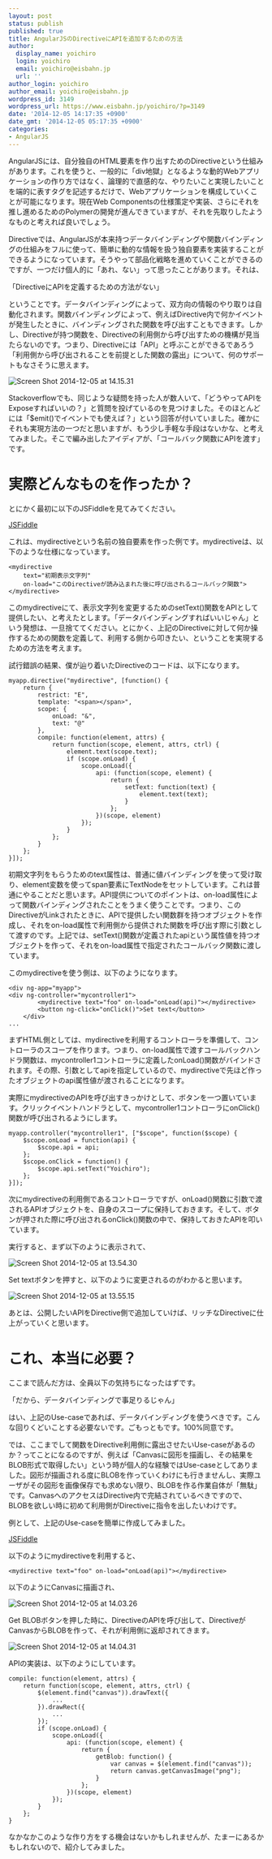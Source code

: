 ```yaml
---
layout: post
status: publish
published: true
title: AngularJSのDirectiveにAPIを追加するための方法
author:
  display_name: yoichiro
  login: yoichiro
  email: yoichiro@eisbahn.jp
  url: ''
author_login: yoichiro
author_email: yoichiro@eisbahn.jp
wordpress_id: 3149
wordpress_url: https://www.eisbahn.jp/yoichiro/?p=3149
date: '2014-12-05 14:17:35 +0900'
date_gmt: '2014-12-05 05:17:35 +0900'
categories:
- AngularJS
---
```


AngularJSには、自分独自のHTML要素を作り出すためのDirectiveという仕組みがあります。これを使うと、一般的に「div地獄」となるような動的Webアプリケーションの作り方ではなく、論理的で直感的な、やりたいこと実現したいことを端的に表すタグを記述するだけで、Webアプリケーションを構成していくことが可能になります。現在Web Componentsの仕様策定や実装、さらにそれを推し進めるためのPolymerの開発が進んできていますが、それを先取りしたようなものと考えれば良いでしょう。

Directiveでは、AngularJSが本来持つデータバインディングや関数バインディングの仕組みをフルに使って、簡単に動的な情報を扱う独自要素を実装することができるようになっています。そうやって部品化戦略を進めていくことができるのですが、一つだけ個人的に「あれ、ない」って思ったことがあります。それは、

「DirectiveにAPIを定義するための方法がない」

ということです。データバインディングによって、双方向の情報のやり取りは自動化されます。関数バインディングによって、例えばDirective内で何かイベントが発生したときに、バインディングされた関数を呼び出すこともできます。しかし、Directiveが持つ関数を、Directiveの利用側から呼び出すための機構が見当たらないのです。つまり、Directiveには「API」と呼ぶことができるであろう「利用側から呼び出されることを前提とした関数の露出」について、何のサポートもなさそうに思えます。

![Screen Shot 2014-12-05 at 14.15.31](https://www.eisbahn.jp/yoichiro/images/2014/12/Screen-Shot-2014-12-05-at-14.15.31.png)

Stackoverflowでも、同じような疑問を持った人が数人いて、「どうやってAPIをExposeすればいいの？」と質問を投げているのを見つけました。そのほとんどには「$emit()でイベントでも使えば？」という回答が付いていました。確かにそれも実現方法の一つだと思いますが、もう少し手軽な手段はないかな、と考えてみました。そこで編み出したアイディアが、「コールバック関数にAPIを渡す」です。

# 実際どんなものを作ったか？

とにかく最初に以下のJSFiddleを見てみてください。

[JSFiddle](http://jsfiddle.net/yoichiro/m0L5xLsw/8/)

これは、mydirectiveという名前の独自要素を作った例です。mydirectiveは、以下のような仕様になっています。

```
<mydirective
    text="初期表示文字列"
    on-load="このDirectiveが読み込まれた後に呼び出されるコールバック関数">
</mydirective>
```

このmydirectiveにて、表示文字列を変更するためのsetText()関数をAPIとして提供したい、と考えたとします。「データバインディングすればいいじゃん」という発想は、一旦捨ててください。とにかく、上記のDirectiveに対して何か操作するための関数を定義して、利用する側から叩きたい、ということを実現するための方法を考えます。

試行錯誤の結果、僕が辿り着いたDirectiveのコードは、以下になります。

```
myapp.directive("mydirective", [function() {
    return {
        restrict: "E",
        template: "<span></span>",
        scope: {
            onLoad: "&",
            text: "@"
        },
        compile: function(element, attrs) {
            return function(scope, element, attrs, ctrl) {
                element.text(scope.text);
                if (scope.onLoad) {
                    scope.onLoad({
                        api: (function(scope, element) {
                            return {
                                setText: function(text) {
                                    element.text(text);
                                }
                            };
                        })(scope, element)
                    });
                }
            };
        }
    };
}]);
```

初期文字列をもらうためのtext属性は、普通に値バインディングを使って受け取り、element変数を使ってspan要素にTextNodeをセットしています。これは普通にやることだと思います。API提供についてのポイントは、on-load属性によって関数バインディングされたことをうまく使うことです。つまり、このDirectiveがLinkされたときに、APIで提供したい関数群を持つオブジェクトを作成し、それをon-load属性で利用側から提供された関数を呼び出す際に引数として渡すのです。上記では、setText()関数が定義されたapiという属性値を持つオブジェクトを作って、それをon-load属性で指定されたコールバック関数に渡しています。

このmydirectiveを使う側は、以下のようになります。

```
<div ng-app="myapp">
<div ng-controller="mycontroller1">
        <mydirective text="foo" on-load="onLoad(api)"></mydirective>
        <button ng-click="onClick()">Set text</button>
    </div>
...
```

まずHTML側としては、mydirectiveを利用するコントローラを準備して、コントローラのスコープを作ります。つまり、on-load属性で渡すコールバックハンドラ関数は、mycontroller1コントローラに定義したonLoad()関数がバインドされます。その際、引数としてapiを指定しているので、mydirectiveで先ほど作ったオブジェクトのapi属性値が渡されることになります。

実際にmydirectiveのAPIを呼び出すきっかけとして、ボタンを一つ置いています。クリックイベントハンドラとして、mycontroller1コントローラにonClick()関数が呼び出されるようにします。

```
myapp.controller("mycontroller1", ["$scope", function($scope) {
    $scope.onLoad = function(api) {
        $scope.api = api;
    };
    $scope.onClick = function() {
        $scope.api.setText("Yoichiro");
    };
}]);
```

次にmydirectiveの利用側であるコントローラですが、onLoad()関数に引数で渡されるAPIオブジェクトを、自身のスコープに保持しておきます。そして、ボタンが押された際に呼び出されるonClick()関数の中で、保持しておきたAPIを叩いています。

実行すると、まず以下のように表示されて、

![Screen Shot 2014-12-05 at 13.54.30](https://www.eisbahn.jp/yoichiro/images/2014/12/Screen-Shot-2014-12-05-at-13.54.30.png)

Set textボタンを押すと、以下のように変更されるのがわかると思います。

![Screen Shot 2014-12-05 at 13.55.15](https://www.eisbahn.jp/yoichiro/images/2014/12/Screen-Shot-2014-12-05-at-13.55.15.png)

あとは、公開したいAPIをDirective側で追加していけば、リッチなDirectiveに仕上がっていくと思います。

# これ、本当に必要？

ここまで読んだ方は、全員以下の気持ちになったはずです。

「だから、データバインディングで事足りるじゃん」

はい、上記のUse-caseであれば、データバインディングを使うべきです。こんな回りくどいことする必要ないです。ごもっともです。100%同意です。

では、ここまでして関数をDirective利用側に露出させたいUse-caseがあるのか？ってことになるのですが、例えば「Canvasに図形を描画し、その結果をBLOB形式で取得したい」という時が個人的な経験ではUse-caseとしてありました。図形が描画される度にBLOBを作っていくわけにも行きませんし、実際ユーザがその図形を画像保存でも求めない限り、BLOBを作る作業自体が「無駄」です。CanvasへのアクセスはDirective内で完結されているべきですので、BLOBを欲しい時に初めて利用側がDirectiveに指令を出したいわけです。

例として、上記のUse-caseを簡単に作成してみました。

[JSFiddle](http://jsfiddle.net/yoichiro/qtcmwj0d/5/)

以下のようにmydirectiveを利用すると、

```
<mydirective text="foo" on-load="onLoad(api)"></mydirective>
```

以下のようにCanvasに描画され、

![Screen Shot 2014-12-05 at 14.03.26](https://www.eisbahn.jp/yoichiro/images/2014/12/Screen-Shot-2014-12-05-at-14.03.26.png)

Get BLOBボタンを押した時に、DirectiveのAPIを呼び出して、DirectiveがCanvasからBLOBを作って、それが利用側に返却されてきます。

![Screen Shot 2014-12-05 at 14.04.31](https://www.eisbahn.jp/yoichiro/images/2014/12/Screen-Shot-2014-12-05-at-14.04.31.png)

APIの実装は、以下のようにしています。

```
compile: function(element, attrs) {
    return function(scope, element, attrs, ctrl) {
        $(element.find("canvas")).drawText({
            ...
        }).drawRect({
            ...
        });
        if (scope.onLoad) {
            scope.onLoad({
                api: (function(scope, element) {
                    return {
                        getBlob: function() {
                            var canvas = $(element.find("canvas"));
                            return canvas.getCanvasImage("png");
                        }
                    };
                })(scope, element)
            });
        }
    };
}
```

なかなかこのような作り方をする機会はないかもしれませんが、たまーにあるかもしれないので、紹介してみました。
